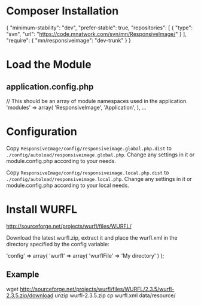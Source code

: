 Composer Installation
=====================

{
    "minimum-stability": "dev",
    "prefer-stable": true,
    "repositories": [
        {
            "type": "svn",
            "url": "https://code.mnatwork.com/svn/mn/ResponsiveImage/"
        }
    ],
    "require": {
        "mn/responsiveimage": "dev-trunk"
    }
}

Load the Module
===============

application.config.php
----------------------
// This should be an array of module namespaces used in the application.
'modules' => array(
    'ResponsiveImage',
    'Application',
),
...

Configuration
=============
Copy `ResponsiveImage/config/responsiveimage.global.php.dist` to `./config/autoload/responsiveimage.global.php`. 
Change any settings in it or module.config.php according to your needs.

Copy `ResponsiveImage/config/responsiveimage.local.php.dist` to `./config/autoload/responsiveimage.local.php`. 
Change any settings in it or module.config.php according to your local needs.

Install WURFL
=============

http://sourceforge.net/projects/wurfl/files/WURFL/

Download the latest wurfl.zip, extract it and place the wurfl.xml in the directory specified by the config variable:

'config' => array(
        'wurfl' => array(
            'wurflFile' => 'My directory'
        )
);

Example
-------
wget http://sourceforge.net/projects/wurfl/files/WURFL/2.3.5/wurfl-2.3.5.zip/download
unzip wurfl-2.3.5.zip
cp wurfl.xml data/resource/